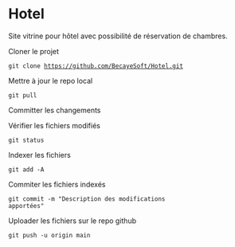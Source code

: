 # Hotel
Site vitrine pour hôtel avec possibilité de réservation de chambres.

Cloner le projet

<code>git clone https://github.com/BecayeSoft/Hotel.git</code>

Mettre à jour le repo local

<code>git pull</code>

Committer les changements

Vérifier les fichiers modifiés

  <code>git status</code>

Indexer les fichiers
  
  <code>git add -A</code>

Commiter les fichiers indexés

  <code>git commit -m "Description des modifications apportées"</code>

Uploader les fichiers sur le repo github
  
  <code>git push -u origin main</code>
